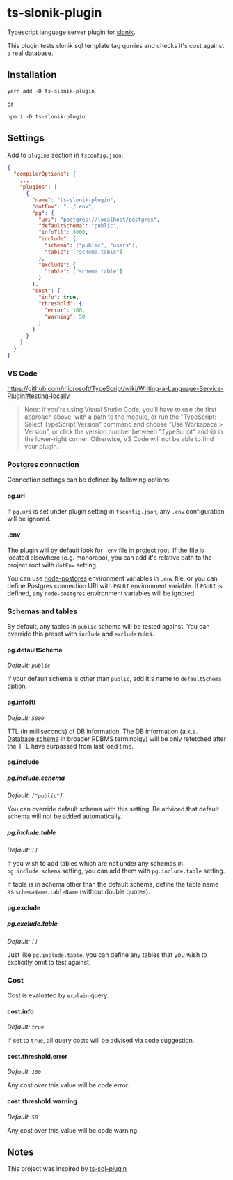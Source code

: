 # ts-slonik-plugin

Typescript language server plugin for [slonik](https://github.com/gajus/slonik).

This plugin tests slonik sql template tag qurries and checks it's cost against a real database.

## Installation

`yarn add -D ts-slonik-plugin`

or

`npm i -D ts-slonik-plugin`

## Settings

Add to `plugins` section in `tsconfig.json`:

```json
{
  "compilerOptions": {
    ...
    "plugins": [
      {
        "name": "ts-slonik-plugin",
        "dotEnv": "../.env",
        "pg": {
          "uri": "postgres://localhost/postgres",
          "defaultSchema": "public",
          "infoTtl": 5000,
          "include": {
            "schema": ["public", "users"],
            "table": ["schema.table"]
          },
          "exclude": {
            "table": ["schema.table"]
          }
        },
        "cost": {
          "info": true,
          "threshold": {
            "error": 100,
            "warning": 50
          }
        }
      }
    ]
  }
}
```

### VS Code

<https://github.com/microsoft/TypeScript/wiki/Writing-a-Language-Service-Plugin#testing-locally>

> Note: If you're using Visual Studio Code, you'll have to use the first approach above, with a path
> to the module, or run the "TypeScript: Select TypeScript Version" command and choose "Use
> Workspace > Version", or click the version number between "TypeScript" and 😃 in the
> lower-right corner. Otherwise, VS Code will not be able to find your plugin.

### Postgres connection

Connection settings can be defined by following options:

#### pg.uri

If `pg.uri` is set under plugin setting in `tsconfig.json`, any `.env` configuration will be
ignored.

#### .env

The plugin will by default look for `.env` file in project root. If the file is located elsewhere
(e.g. monorepo), you can add it's relative path to the project root with `dotEnv` setting.

You can use [node-postgres](https://node-postgres.com/features/connecting) environment variables
in `.env` file, or you can define Postgres connection URI with `PGURI` environment variable. If
`PGURI` is defined, any `node-postgres` environment variables will be ignored.

### Schemas and tables

By default, any tables in `public` schema will be tested against. You can override this preset
with `include` and `exclude` rules.

#### pg.defaultSchema

_Default: `public`_

If your default schema is other than `public`, add it's name to `defaultSchema` option.

#### pg.infoTtl

_Default: `5000`_

TTL (in milliseconds) of DB information. The DB information (a.k.a.
[Database schema](https://en.wikipedia.org/wiki/Database_schema) in broader RDBMS terminolgy) will
be only refetched after the TTL have surpassed from last load time.

#### pg.include

##### pg.include.schema

_Default: `["public"]`_

You can override default schema with this setting. Be adviced that default schema will not be added
automatically.

##### pg.include.table

_Default: `[]`_

If you wish to add tables which are not under any schemas in `pg.include.schema` setting, you can
add them with `pg.include.table` setting.

If table is in schema other than the default schema, define the table name as
`schemaName.tableName` (without double quotes).

#### pg.exclude

##### pg.exclude.table

_Default: `[]`_

Just like `pg.include.table`, you can define any tables that you wish to explicitly omit to test
against.

### Cost

Cost is evaluated by `explain` query.

#### cost.info

_Default: `true`_

If set to `true`, all query costs will be advised via code suggestion.

#### cost.threshold.error

_Default: `100`_

Any cost over this value will be code error.

#### cost.threshold.warning

_Default: `50`_

Any cost over this value will be code warning.

## Notes

This project was inspired by [ts-sql-plugin](https://github.com/xialvjun/ts-sql-plugin)

